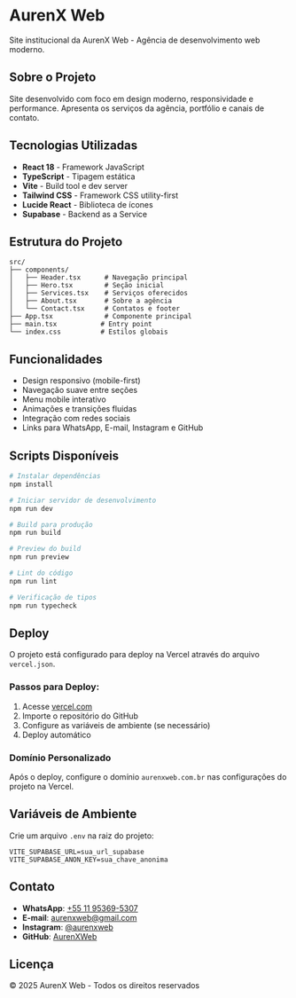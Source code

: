 # AurenX Web

Site institucional da AurenX Web - Agência de desenvolvimento web moderno.

## Sobre o Projeto

Site desenvolvido com foco em design moderno, responsividade e performance. Apresenta os serviços da agência, portfólio e canais de contato.

## Tecnologias Utilizadas

- **React 18** - Framework JavaScript
- **TypeScript** - Tipagem estática
- **Vite** - Build tool e dev server
- **Tailwind CSS** - Framework CSS utility-first
- **Lucide React** - Biblioteca de ícones
- **Supabase** - Backend as a Service

## Estrutura do Projeto

```
src/
├── components/
│   ├── Header.tsx      # Navegação principal
│   ├── Hero.tsx        # Seção inicial
│   ├── Services.tsx    # Serviços oferecidos
│   ├── About.tsx       # Sobre a agência
│   └── Contact.tsx     # Contatos e footer
├── App.tsx             # Componente principal
├── main.tsx           # Entry point
└── index.css          # Estilos globais
```

## Funcionalidades

- Design responsivo (mobile-first)
- Navegação suave entre seções
- Menu mobile interativo
- Animações e transições fluidas
- Integração com redes sociais
- Links para WhatsApp, E-mail, Instagram e GitHub

## Scripts Disponíveis

```bash
# Instalar dependências
npm install

# Iniciar servidor de desenvolvimento
npm run dev

# Build para produção
npm run build

# Preview do build
npm run preview

# Lint do código
npm run lint

# Verificação de tipos
npm run typecheck
```

## Deploy

O projeto está configurado para deploy na Vercel através do arquivo `vercel.json`.

### Passos para Deploy:

1. Acesse [vercel.com](https://vercel.com)
2. Importe o repositório do GitHub
3. Configure as variáveis de ambiente (se necessário)
4. Deploy automático

### Domínio Personalizado

Após o deploy, configure o domínio `aurenxweb.com.br` nas configurações do projeto na Vercel.

## Variáveis de Ambiente

Crie um arquivo `.env` na raiz do projeto:

```env
VITE_SUPABASE_URL=sua_url_supabase
VITE_SUPABASE_ANON_KEY=sua_chave_anonima
```

## Contato

- **WhatsApp**: [+55 11 95369-5307](https://wa.me/5511953695307)
- **E-mail**: aurenxweb@gmail.com
- **Instagram**: [@aurenxweb](https://instagram.com/aurenxweb)
- **GitHub**: [AurenXWeb](https://github.com/AurenXWeb)

## Licença

© 2025 AurenX Web - Todos os direitos reservados
